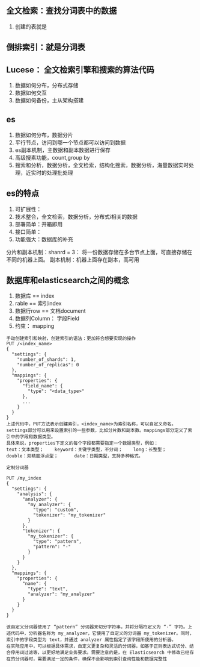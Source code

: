 ## 全文检索：查找分词表中的数据
1. 创建的表就是


## 倒排索引：就是分词表


## Lucese： 全文检索引擎和搜索的算法代码
1. 数据如何分布，分布式存储
2. 数据如何交互
3. 数据如何备份，主从架构搭建

## es
1. 数据如何分布，数据分片
2. 平行节点，访问到哪一个节点都可以访问到数据
3. es副本机制，主数据和副本数据进行保存
4. 高级搜素功能，count,group by
5. 搜索和分析，数据分析，全文检索，结构化搜索，数据分析，海量数据实时处理，近实时的处理批处理

## es的特点
1. 可扩展性：
2. 技术整合，全文检索，数据分析，分布式i相关的数据
3. 部署简单：开箱即用
4. 接口简单：
5. 功能强大：数据库的补充

分片和副本机制：shanrd = 3： 将一份数据存储在多台节点上面，可直接存储在不同的机器上面。
副本机制：机器上面存在副本，高可用

## 数据库和elasticsearch之间的概念
1. 数据库 == index
2. rable == 索引index
3. 数据行row == 文档document
4. 数据列Column： 字段Field
5. 约束： mapping


```
手动创建索引和映射，创建索引的语法：更加符合想要实现的操作
PUT /<index_name>
{
  "settings": {
    "number_of_shards": 1,
    "number_of_replicas": 0
  },
  "mappings": {
    "properties": {
      "field_name": {
        "type": "<data_type>"
      },
      ...
    }
  }
}
上述代码中，PUT方法表示创建索引，<index_name>为索引名称，可以自定义命名。settings部分可以用来设置索引的一些参数，比如分片数和副本数。mappings部分定义了索引中的字段和数据类型。
具体来说，properties下定义的每个字段都需要指定一个数据类型，例如：
text：文本类型；    keyword：关键字类型，不分词；    long：长整型；     double：双精度浮点型；      date：日期类型，支持多种格式。
```

```
定制分词器

PUT /my_index
{
  "settings": {
    "analysis": {
      "analyzer": {
        "my_analyzer": {
          "type": "custom",
          "tokenizer": "my_tokenizer"
        }
      },
      "tokenizer": {
        "my_tokenizer": {
          "type": "pattern",
          "pattern": "-"
        }
      }
    }
  },
  "mappings": {
    "properties": {
      "name": {
        "type": "text",
        "analyzer": "my_analyzer"
      }
    }
  }
}

该自定义分词器使用了 “pattern” 分词器来切分字符串，并将分隔符定义为 “-” 字符。上述代码中，分析器名称为 my_analyzer，它使用了自定义的分词器 my_tokenizer。同时，索引中的字段类型为 text，并通过 analyzer 属性指定了该字段所使用的分析器。
在实际应用中，可以根据具体需求，自定义更复杂和灵活的分词器，如基于正则表达式切分、结合停用词过滤等，以更好地满足业务要求。需要注意的是，在 Elasticsearch 中修改已经存在的分词器时，需要满足一定的条件，确保不会影响到索引查询性能和数据完整性

```

